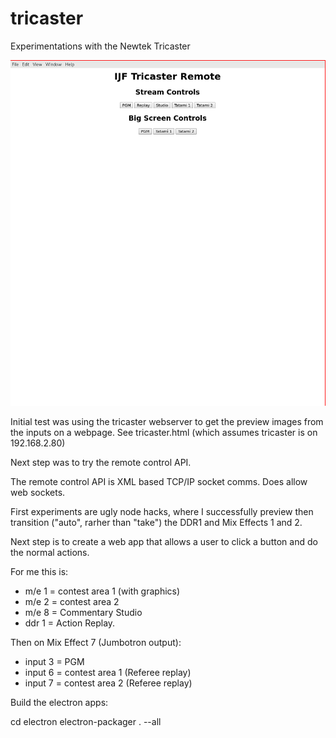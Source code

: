 # tricaster
Experimentations with the Newtek Tricaster

![Image of Tricaster App](https://github.com/lancew/tricaster/blob/master/tricaster.png?raw=true)

Initial test was using the tricaster webserver to get the preview images from the inputs on a webpage. See tricaster.html (which assumes tricaster is on 192.168.2.80)

Next step was to try the remote control API.

The remote control API is XML based TCP/IP socket comms. Does allow web sockets.

First experiments are ugly node hacks, where I successfully preview then transition ("auto", rarher than "take") the DDR1 and Mix Effects 1 and 2.

Next step is to create a web app that allows a user to click a button and do the normal actions.

For me this is:

* m/e 1 = contest area 1 (with graphics)
* m/e 2 = contest area 2
* m/e 8 = Commentary Studio
* ddr 1 = Action Replay.

Then on Mix Effect 7 (Jumbotron output):

* input 3 = PGM
* input 6 = contest area 1 (Referee replay)
* input 7 = contest area 2 (Referee replay)

Build the electron apps:

cd electron
electron-packager . --all
